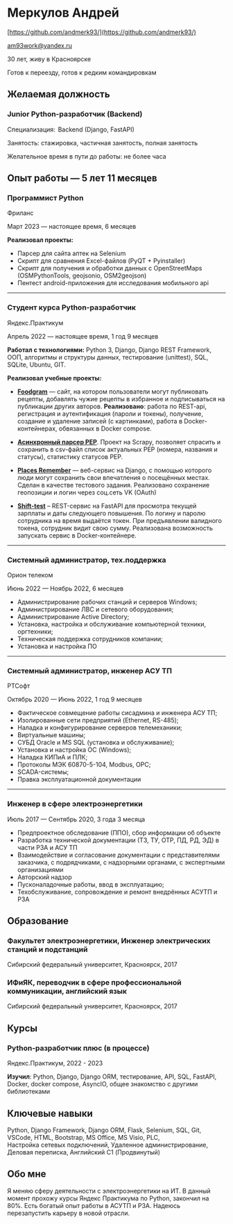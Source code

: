 Меркулов Андрей
=

[https://github.com/andmerk93/](https://github.com/andmerk93/)

am93work@yandex.ru

30 лет, живу в Красноярске

Готов к переезду, готов к редким командировкам

Желаемая должность
---

### Junior Python-разработчик (Backend) 

Специализация:  Backend (Django, FastAPI)

Занятость: стажировка, частичная занятость, полная занятость

Желательное время в пути до работы: не более часа

Опыт работы — 5 лет 11 месяцев
---

### Программист Python
Фриланс

Март 2023 — настоящее время, 6 месяцев

**Реализовал проекты:**
- Парсер для сайта аптек на Selenium
- Скрипт для сравнения Excel-файлов (PyQT + Pyinstaller)
- Скрипт для получения и обработки данных с OpenStreetMaps (OSMPythonTools, geojsonio, OSM2geojson)
- Пентест android-приложения для исследования мобильного api

---
### Студент курса Python-разработчик
Яндекс.Практикум

Апрель 2022 — настоящее время, 1 год 9 месяцев

**Работал с технологиями:**
Python 3, Django, Django REST Framework, ООП, алгоритмы и структуры данных, тестирование (unittest), SQL, SQLite, Ubuntu, GIT. 

**Реализовал учебные проекты:**
- [**Foodgram**](https://github.com/andmerk93/foodgram-project-react) — сайт, на котором пользователи могут публиковать рецепты, добавлять чужие рецепты в избранное и подписываться на публикации других авторов. 
**Реализовано**: работа по REST-api, регистрация и аутентификация (пароли и токены), получение, создание и удаление записей (с картинками), работа в Docker-контейнерах, обвязанных в Docker compose.


- [**Асинхронный парсер PEP**](https://github.com/andmerk93/scrapy_parser_pep). Проект на Scrapy, позволяет спрасить и сохранить в csv-файл список актуальных PEP (номера, названия и статусы), статистику статусов PEP.


- [**Places Remember**](https://github.com/andmerk93/remember_maps) — веб-сервис на Django, с помощью которого люди могут сохранить свои впечатления о посещённых местах. Сделан в качестве тестового задания.
Реализовано сохранение геопозиции и логин через соц.сеть VK (OAuth)


- [**Shift-test**](https://github.com/andmerk93/shift-test) – REST-сервис на FastAPI для просмотра текущей зарплаты и даты следующего повышения. По логину и паролю сотрудника на время выдаётся токен. При предъявлении валидного токена, сотрудник видит свою сумму. Реализована возможность запускать сервис в Docker-контейнере.

---
### Системный администратор, тех.поддержка
Орион телеком

Июнь 2022 — Ноябрь 2022, 6 месяцев

- Администрирование рабочих станций и серверов Windows;
- Администрирование ЛВС и сетевого оборудования;
- Администрирование Active Directory;
- Установка, настройка и обслуживание компьютерной техники, оргтехники;
- Техническая поддержка сотрудников компании;
- Установка и настройка ПО

---
### Системный администратор, инженер АСУ ТП
РТСофт

Октябрь 2020 — Июнь 2022, 1 год 9 месяцев

- Фактическое совмещение работы сисадмина и инженера АСУ ТП;
- Изолированные сети предприятий (Ethernet, RS-485);
- Наладка и конфигурирование серверов телемеханики;
- Виртуальные машины;
- СУБД Oracle и MS SQL (установка и обслуживание);
- Установка и настройка ОС (Windows);
- Наладка КИПиА и ПЛК;
- Протоколы МЭК 60870-5-104, Modbus, OPC;
- SCADA-системы;
- Правка эксплуатационной документации

---

### Инженер в сфере электроэнергетики

Июль 2017 — Сентябрь 2020, 3 года 3 месяца

- Предпроектное обследование (ППО), сбор информации об объекте
- Разработка технической документации (ТЗ, ТУ, ОТР, ПД, РД, ЭД) в части РЗА и АСУ ТП    
- Взаимодействие и согласование документации с представителями заказчика, с подрядчиками, с надзорными органами, с экспертными организациями 
- Авторский надзор
- Пусконаладочные работы, ввод в эксплуатацию;
- Техобслуживание, сопровождение и ремонт внедрённых АСУТП и РЗА

Образование
---

### Факультет электроэнергетики, Инженер электрических станций и подстанций
Сибирский федеральный университет, Красноярск, 2017

### ИФиЯК, переводчик в сфере профессиональной коммуникации, английский язык
Сибирский федеральный университет, Красноярск, 2017

Курсы
---

### Python-разработчик плюс (в процессе)
Яндекс.Практикум, 2022 - 2023

**Изучил**: Python, Django, Django ORM, тестирование, API, SQL, FastAPI, Docker, docker compose, AsyncIO, общее знакомство с другими библиотеками

Ключевые навыки
---

Python, Django Framework, Django ORM, Flask, Selenium, SQL, Git, VSCode, HTML, Bootstrap, MS Office, MS Visio, PLC, Настройка сетевых подключений, Удаленное администрирование, Деловая переписка, Английский C1 (Продвинутый)


Обо мне
---

Я меняю сферу деятельности с электроэнергетики на ИТ. В данный момент прохожу курсы Яндекс Практикума по Python, закончил на 80%. Есть богатый опыт работы в АСУТП и РЗА. Надеюсь перезапустить карьеру в новой отрасли.
